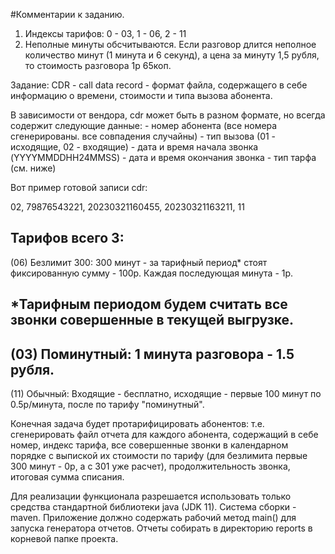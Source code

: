 #Комментарии к заданию.
1. Индексы тарифов: 0 - 03, 1 - 06, 2 - 11
2. Неполные минуты обсчитываются. Если разговор длится неполное количество минут (1 минута и 6 секунд), а цена за минуту 1,5 рубля, то стоимость разговора 1р 65коп.

Задание:
CDR - сall data record - формат файла, содержащего в себе информацию о времени, стоимости и типа вызова абонента.

В зависимости от вендора, cdr может быть в разном формате, но всегда содержит следующие данные:
              - номер абонента (все номера сгенерированы. все совпадения случайны)
              - тип вызова (01 - исходящие, 02 - входящие)
              - дата и время начала звонка (YYYYMMDDHH24MMSS)
              - дата и время окончания звонка
              - тип тарфа (см. ниже)

Вот пример готовой записи cdr:

02, 79876543221, 20230321160455, 20230321163211, 11

Тарифов всего 3:
--------
(06) Безлимит 300: 300 минут - за тарифный период* стоят фиксированную сумму - 100р. Каждая последующая минута - 1р. 

*Тарифным периодом будем считать все звонки совершенные в текущей выгрузке. 
--------
(03) Поминутный: 1 минута разговора - 1.5 рубля. 
--------
(11) Обычный:
Входящие - бесплатно, исходящие - первые 100 минут по 0.5р/минута, после по тарифу "поминутный".

Конечная задача будет протарифицировать абонентов: т.е. сгенерировать файл отчета для каждого абонента, содержащий в себе номер, индекс тарифа, все совершенные звонки в календарном порядке с выпиской их стоимости по тарифу (для безлимита первые 300 минут - 0р, а с 301 уже расчет), продолжительность звонка, итоговая сумма списания. 

Для реализации функционала разрешается использовать только средства стандартной библиотеки java (JDK 11). Система сборки - maven. Приложение должно содержать рабочий метод main() для запуска генератора отчетов. Отчеты собирать в директорию reports в корневой папке проекта.
